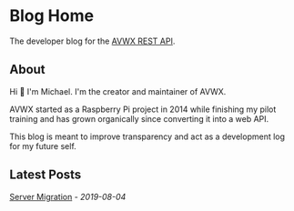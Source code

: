 # Blog Home

The developer blog for the [AVWX REST API](https://avwx.rest).

## About

Hi 👋 I'm Michael. I'm the creator and maintainer of AVWX.

AVWX started as a Raspberry Pi project in 2014 while finishing my pilot training and has grown organically since converting it into a web API.

This blog is meant to improve transparency and act as a development log for my future self.

## Latest Posts

[Server Migration](2019/08-04.md) - *2019-08-04*
